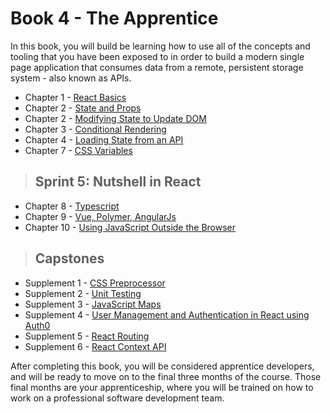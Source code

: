 # Book 4 - The Apprentice

In this book, you will build be learning how to use all of the concepts and tooling that you have been exposed to in order to build a modern single page application that consumes data from a remote, persistent storage system - also known as APIs.

* Chapter 1 - [React Basics](./chapters/REACT_BASICS.md)
* Chapter 2 - [State and Props](./chapters/COMPONENT_STATE_PROPS.md)
* Chapter 2 - [Modifying State to Update DOM](./chapters/COMPONENT_STATE_PROPS.md)
* Chapter 3 - [Conditional Rendering](./chapters/REACT_CONDITIONAL_RENDERING.md)
* Chapter 4 - [Loading State from an API](./chapters/REACT_INITIAL_STATE.md)
* Chapter 7 - [CSS Variables](./chapters/CSS_VARIABLES.md)

> ## Sprint 5: Nutshell in React

* Chapter 8 - [Typescript](./chapters/TYPESCRIPT.md)
* Chapter 9 - [Vue, Polymer, AngularJs](./chapters/COMPONENT_FRAMEWORKS.md)
* Chapter 10 - [Using JavaScript Outside the Browser](./chapters/NODE_INTRO.md)

> ## **Capstones**

* Supplement 1 - [CSS Preprocessor](./chapters/SASS.md)
* Supplement 2 - [Unit Testing](./chapters/UNIT_TESTING.md)
* Supplement 3 - [JavaScript Maps](./chapters/JS_MAPS.md)
* Supplement 4 - [User Management and Authentication in React using Auth0](https://auth0.com/blog/reactjs-authentication-tutorial/)
* Supplement 5 - [React Routing](./chapters/REACT_ROUTING.md)
* Supplement 6 - [React Context API](./chapters/REACT_CONTEXT_API.md)

After completing this book, you will be considered apprentice developers, and will be ready to move on to the final three months of the course. Those final months are your apprenticeship, where you will be trained on how to work on a professional software development team.
